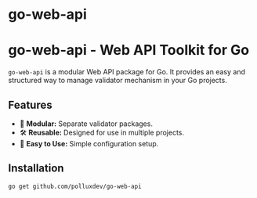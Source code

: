 # go-web-api

# go-web-api - Web API Toolkit for Go

`go-web-api` is a modular Web API package for Go. It provides an easy and structured way to manage validator mechanism in your Go projects.

## Features
- 🔌 **Modular:** Separate validator packages.
- 🛠️ **Reusable:** Designed for use in multiple projects.
- 📖 **Easy to Use:** Simple configuration setup.

## Installation
```sh
go get github.com/polluxdev/go-web-api
